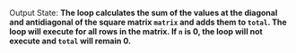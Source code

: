 Output State: **The loop calculates the sum of the values at the diagonal and antidiagonal of the square matrix `matrix` and adds them to `total`. The loop will execute for all rows in the matrix. If `n` is 0, the loop will not execute and `total` will remain 0.**